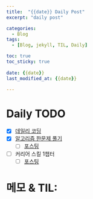 ```yaml
---
title:  "{{date}} Daily Post"
excerpt: "daily post"

categories:
  - Blog
tags:
  - [Blog, jekyll, TIL, Daily]

toc: true
toc_sticky: true
 
date: {{date}}
last_modified_at: {{date}}

---
```


# Daily TODO

- [x] [데일리 코딩](https://urclass.codestates.com/classroom/33)
- [x] [알고리즘 한문제 풀기](https://www.acmicpc.net/step)
	- [ ] [포스팅](https://yelm-212.github.io/algorithm_codes/boj/)
- [ ] 커리어 스킬 1챕터
	- [ ] [포스팅](https://yelm-212.github.io/books/careerskill/)

# 메모 & TIL: 



